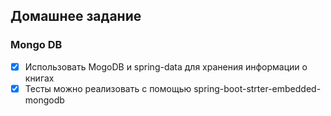 ## Домашнее задание
### Mongo DB
- [x] Использовать MogoDB и spring-data для хранения информации о книгах
- [x] Тесты можно реализовать с помощью spring-boot-strter-embedded-mongodb